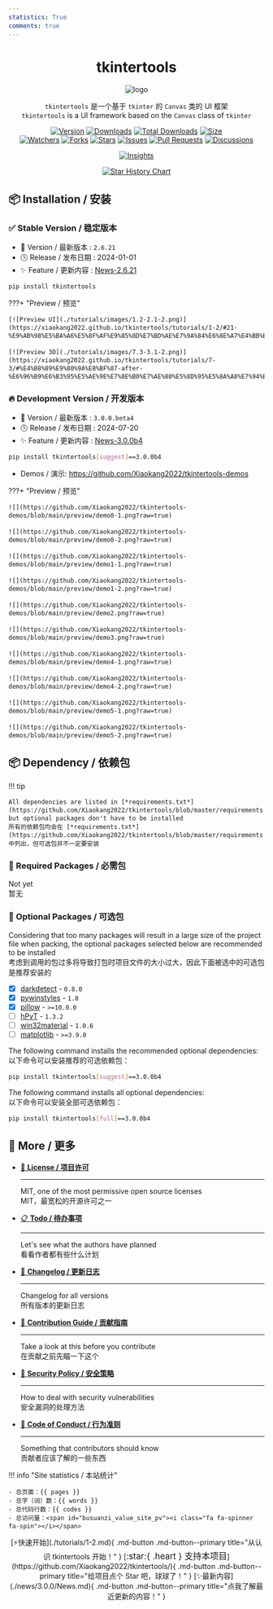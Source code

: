 ```yaml
---
statistics: True
comments: true
---
```


<h1 align="center">tkintertools</h1>

<p align="center"><img alt="logo" src="https://raw.githubusercontent.com/Xiaokang2022/tkintertools-demos/main/assets/logo.png" title="Logo" /></p>

<p align="center">
<code>tkintertools</code> 是一个基于 <code>tkinter</code> 的 <code>Canvas</code> 类的 UI 框架
<br/>
<code>tkintertools</code> is a UI framework based on the <code>Canvas</code> class of <code>tkinter</code>
</p>

<p align="center">
<a href="https://github.com/Xiaokang2022/tkintertools/releases"><img alt="Version" src="https://img.shields.io/github/v/release/Xiaokang2022/tkintertools?include_prereleases&logo=github&label=Version" title="Latest Version" /></a>
<a href="https://pypistats.org/packages/tkintertools"><img alt="Downloads" src="https://img.shields.io/pypi/dm/tkintertools?label=Downloads&logo=pypi&logoColor=skyblue" title="Downloads" /></a>
<a href="https://pepy.tech/project/tkintertools"><img alt="Total Downloads" src="https://img.shields.io/pepy/dt/tkintertools?logo=pypi&logoColor=gold&label=Total%20Downloads" title="Total Downloads" /></a>
<a href="https://github.com/Xiaokang2022/tkintertools"><img alt="Size" src="https://img.shields.io/github/languages/code-size/Xiaokang2022/tkintertools?label=Size&logo=github" title="Code Size"/></a>
<br/>
<a href="https://github.com/Xiaokang2022/tkintertools/watchers"><img alt="Watchers" src="https://img.shields.io/github/watchers/Xiaokang2022/tkintertools?label=Watchers&logo=github&style=flat" title="Watchers" /></a>
<a href="https://github.com/Xiaokang2022/tkintertools/forks"><img alt="Forks" src="https://img.shields.io/github/forks/Xiaokang2022/tkintertools?label=Forks&logo=github&style=flat" title="Forks" /></a>
<a href="https://github.com/Xiaokang2022/tkintertools/stargazers"><img alt="Stars" src="https://img.shields.io/github/stars/Xiaokang2022/tkintertools?label=Stars&color=gold&logo=github&style=flat" title="Stars" /></a>
<a href="https://github.com/Xiaokang2022/tkintertools/issues"><img alt="Issues" src="https://img.shields.io/github/issues/Xiaokang2022/tkintertools?label=Issues&logo=github" title="Issues" /></a>
<a href="https://github.com/Xiaokang2022/tkintertools/pulls"><img alt="Pull Requests" src="https://img.shields.io/github/issues-pr/Xiaokang2022/tkintertools?label=Pull%20Requests&logo=github" title="Pull Requests" /></a>
<a href="https://github.com/Xiaokang2022/tkintertools/discussions"><img alt="Discussions" src="https://img.shields.io/github/discussions/Xiaokang2022/tkintertools?label=Discussions&logo=github" title="Discussions" /></a>
</p>

<p align="center">
<a href="https://github.com/Xiaokang2022/tkintertools/pulse"><img alt="Insights" src="https://repobeats.axiom.co/api/embed/ab8fae686a5a96f91fa71c40c53c189310924f5e.svg" /></a>
</p>

<p align="center">
    <a href="https://star-history.com/#Xiaokang2022/tkintertools&Date">
        <picture>
            <source media="(prefers-color-scheme: dark)" srcset="https://api.star-history.com/svg?repos=Xiaokang2022/tkintertools&type=Date&theme=dark" />
            <source media="(prefers-color-scheme: light)" srcset="https://api.star-history.com/svg?repos=Xiaokang2022/tkintertools&type=Date" />
            <img alt="Star History Chart" src="https://api.star-history.com/svg?repos=Xiaokang2022/tkintertools&type=Date" />
        </picture>
    </a>
</p>

📦 Installation / 安装
-----------------------

### ✅ Stable Version / 稳定版本

* 🔖 Version / 最新版本 : `2.6.21`
* 🕓 Release / 发布日期 : 2024-01-01
* ✨ Feature / 更新内容 : [News-2.6.21](./news/2.6.21/News.md)

```sh linenums="0"
pip install tkintertools
```

???+ "Preview / 预览"

    [![Preview UI](./tutorials/images/1.2-2.1-2.png)](https://xiaokang2022.github.io/tkintertools/tutorials/1-2/#21-%E9%AB%98%E5%BA%A6%E5%8F%AF%E9%85%8D%E7%BD%AE%E7%9A%84%E6%8E%A7%E4%BB%B6)

    [![Preview 3D](./tutorials/images/7.3-3.1-2.png)](https://xiaokang2022.github.io/tkintertools/tutorials/7-3/#%E4%B8%89%E9%80%9A%E8%BF%87-after-%E6%96%B9%E6%B3%95%E5%AE%9E%E7%8E%B0%E7%AE%80%E5%8D%95%E5%8A%A8%E7%94%BB)

</details>

### 🔥 Development Version / 开发版本

* 🔖 Version / 最新版本 : `3.0.0.beta4`
* 🕓 Release / 发布日期 : 2024-07-20
* ✨ Feature / 更新内容 : [News-3.0.0b4](./news/3.0.0/News.md)

```sh linenums="0"
pip install tkintertools[suggest]==3.0.0b4
```

* Demos / 演示: https://github.com/Xiaokang2022/tkintertools-demos

???+ "Preview / 预览"

    ![](https://github.com/Xiaokang2022/tkintertools-demos/blob/main/preview/demo0-1.png?raw=true)

    ![](https://github.com/Xiaokang2022/tkintertools-demos/blob/main/preview/demo0-2.png?raw=true)

    ![](https://github.com/Xiaokang2022/tkintertools-demos/blob/main/preview/demo1-1.png?raw=true)

    ![](https://github.com/Xiaokang2022/tkintertools-demos/blob/main/preview/demo1-2.png?raw=true)

    ![](https://github.com/Xiaokang2022/tkintertools-demos/blob/main/preview/demo2.png?raw=true)

    ![](https://github.com/Xiaokang2022/tkintertools-demos/blob/main/preview/demo3.png?raw=true)

    ![](https://github.com/Xiaokang2022/tkintertools-demos/blob/main/preview/demo4-1.png?raw=true)

    ![](https://github.com/Xiaokang2022/tkintertools-demos/blob/main/preview/demo4-2.png?raw=true)

    ![](https://github.com/Xiaokang2022/tkintertools-demos/blob/main/preview/demo5-1.png?raw=true)

    ![](https://github.com/Xiaokang2022/tkintertools-demos/blob/main/preview/demo5-2.png?raw=true)

## 📦 Dependency / 依赖包

!!! tip

    All dependencies are listed in [*requirements.txt*](https://github.com/Xiaokang2022/tkintertools/blob/master/requirements.txt), but optional packages don't have to be installed  
    所有的依赖包均会在 [*requirements.txt*](https://github.com/Xiaokang2022/tkintertools/blob/master/requirements.txt) 中列出，但可选包并不一定要安装

### 📌 Required Packages / 必需包

Not yet  
暂无

### 🎨 Optional Packages / 可选包

Considering that too many packages will result in a large size of the project file when packing, the optional packages selected below are recommended to be installed  
考虑到调用的包过多将导致打包时项目文件的大小过大，因此下面被选中的可选包是推荐安装的

- [X] [darkdetect](https://github.com/albertosottile/darkdetect) - `0.8.0`
- [X] [pywinstyles](https://github.com/Akascape/py-window-styles) - `1.8`
- [X] [pillow](https://github.com/python-pillow/Pillow) - `>=10.0.0`
- [ ] [hPyT](https://github.com/Zingzy/hPyT) - `1.3.2`
- [ ] [win32material](https://github.com/littlewhitecloud/win32style) - `1.0.6`
- [ ] [matplotlib](https://github.com/matplotlib/matplotlib) - `>=3.9.0`

The following command installs the recommended optional dependencies:  
以下命令可以安装推荐的可选依赖包：

```bash linenums="0"
pip install tkintertools[suggest]==3.0.0b4
```

The following command installs all optional dependencies:  
以下命令可以安装全部可选依赖包：

```bash linenums="0"
pip install tkintertools[full]==3.0.0b4
```

## 👀 More / 更多

<div class="grid cards" markdown>

-   [📑 **License / 项目许可**](./LICENSE.md)

    ***

    MIT, one of the most permissive open source licenses  
    MIT，最宽松的开源许可之一

-   [📋 **Todo / 待办事项**](./TODO.md)

    ***

    Let's see what the authors have planned  
    看看作者都有些什么计划

-   [📘 **Changelog / 更新日志**](./CHANGELOG.md)

    ***

    Changelog for all versions  
    所有版本的更新日志

-   [📗 **Contribution Guide / 贡献指南**](./CONTRIBUTING.md)

    ***

    Take a look at this before you contribute  
    在贡献之前先瞄一下这个

-   [📕 **Security Policy / 安全策略**](./SECURITY.md)

    ***

    How to deal with security vulnerabilities  
    安全漏洞的处理方法

-   [📙 **Code of Conduct / 行为准则**](./CODE_OF_CONDUCT.md)

    ***

    Something that contributors should know  
    贡献者应该了解的一些东西

</div>

!!! info "Site statistics / 本站统计"

    - 总页面：{{ pages }}
    - 总字（词）数：{{ words }}
    - 总代码行数：{{ codes }}
    - 总访问量：<span id="busuanzi_value_site_pv"><i class="fa fa-spinner fa-spin"></i></span>

<div align="center" markdown>
[⚡快速开始](./tutorials/1-2.md){ .md-button .md-button--primary title="从认识 tkintertools 开始！" }
[<big>:star:{ .heart } 支持本项目</big>](https://github.com/Xiaokang2022/tkintertools/){ .md-button .md-button--primary title="给项目点个 Star 吧，球球了！" }
[✨最新内容](./news/3.0.0/News.md){ .md-button .md-button--primary title="点我了解最近更新的内容！" }
</div>
